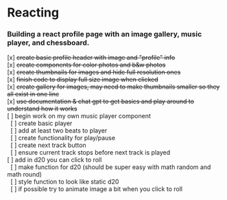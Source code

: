 # Reacting

### Building a react profile page with an image gallery, music player, and chessboard. 

[x] ~~create basic profile header with image and "profile" info~~  <br>
[x] ~~create components for color photos and b&w photos~~  <br>
[x] ~~create thumbnails for images and hide full resolution ones~~  <br>
[x] ~~finish code to display full size image when clicked~~  <br>
[x] ~~create gallery for images, may need to make thumbnails smaller so they all exist in one line~~  <br>
[x] ~~use documentation & chat gpt to get basics and play around to understand how it works~~ <br>
[ ] begin work on my own music player component  <br>
 &nbsp; [ ] create basic player <br>
 &nbsp; [ ] add at least two beats to player <br>
 &nbsp; [ ] create functionality for play/pause <br>
 &nbsp; [ ] create next track button <br>
 &nbsp; [ ] ensure current track stops before next track is played <br>
[ ] add in d20 you can click to roll <br>
 &nbsp; [ ] make function for d20 (should be super easy with math random and math round) <br>
 &nbsp; [ ] style function to look like static d20 <br>
 &nbsp; [ ] if possible try to animate image a bit when you click to roll <br>